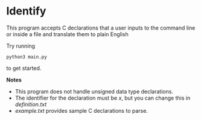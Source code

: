 # Identify 
This program accepts C declarations that a user inputs to the command line 
or inside a file and translate them to plain English
<p>Try running
    
    python3 main.py

to get started.</p>

**Notes** 
 - This program does not handle unsigned data type declarations.
 - The identifier for the declaration must be *x*, but you can change this in *definition.txt*
 - *example.txt* provides sample C declarations to parse.
